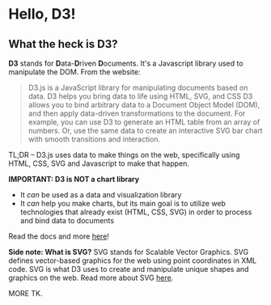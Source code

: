 # Hello, D3!

## What the heck is D3?

**D3** stands for **D**ata-**D**riven **D**ocuments. It's a Javascript library used to manipulate the DOM. From the website:
> D3.js is a JavaScript library for manipulating documents based on data. D3 helps you bring data to life using HTML, SVG, and CSS
>D3 allows you to bind arbitrary data to a Document Object Model (DOM), and then apply data-driven transformations to the document. For example, you can use D3 to generate an HTML table from an array of numbers. Or, use the same data to create an interactive SVG bar chart with smooth transitions and interaction.

TL;DR – D3.js uses data to make things on the web, specifically using HTML, CSS, SVG and Javascript to make that happen.

**IMPORTANT: D3 is NOT a chart library**
- It _can_ be used as a data and visualization library
- It _can_ help you make charts, but its main goal is to utilize web technologies that already exist (HTML, CSS, SVG) in order to process and bind data to documents

Read the docs and more [here](https://d3js.org/)!

**Side note: What is SVG?** SVG stands for Scalable Vector Graphics. SVG defines vector-based graphics for the web using point coordinates in XML code. SVG is what D3 uses to create and manipulate unique shapes and graphics on the web. Read more about SVG [here](https://www.w3schools.com/graphics/svg_intro.asp).

MORE TK.